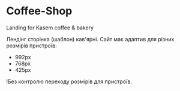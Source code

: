 # Coffee-Shop

Landing for Kasem coffee &amp; bakery

Лендінг сторінка (шаблон) кав'ярні.
Сайт має адаптив для різних розмірів пристроїв:

- 992px
- 768px
- 425px

!Без контролю переходу розмірів для пристроїв.
